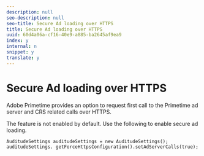 ```yaml
---
description: null
seo-description: null
seo-title: Secure Ad loading over HTTPS
title: Secure Ad loading over HTTPS
uuid: 60d4a06a-cf16-40e9-a885-ba2645af9ea9
index: y
internal: n
snippet: y
translate: y
---
```


# Secure Ad loading over HTTPS

Adobe Primetime provides an option to request first call to the Primetime ad server and CRS related calls over HTTPS. 

The feature is not enabled by default. Use the following to enable secure ad loading. 

```
AuditudeSettings auditudeSettings = new AuditudeSettings(); 
auditudeSettings. getForceHttpsConfiguration().setAdServerCalls(true);
```
